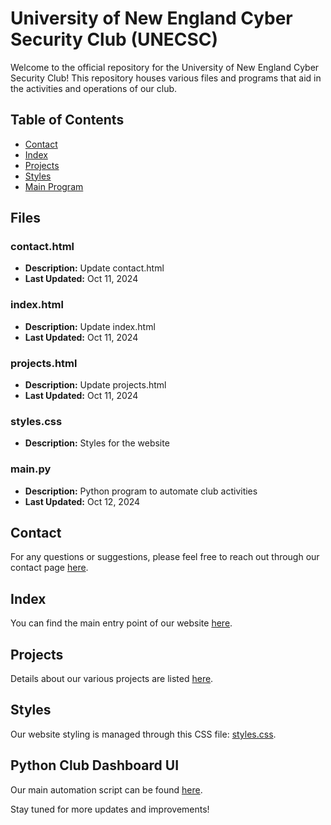 # University of New England Cyber Security Club (UNECSC)

Welcome to the official repository for the University of New England Cyber Security Club! This repository houses various files and programs that aid in the activities and operations of our club.

## Table of Contents

- [Contact](#contact)
- [Index](#index)
- [Projects](#projects)
- [Styles](#styles)
- [Main Program](#main-program)

## Files

### contact.html
- **Description:** Update contact.html
- **Last Updated:** Oct 11, 2024

### index.html
- **Description:** Update index.html
- **Last Updated:** Oct 11, 2024

### projects.html
- **Description:** Update projects.html
- **Last Updated:** Oct 11, 2024

### styles.css
- **Description:** Styles for the website

### main.py
- **Description:** Python program to automate club activities
- **Last Updated:** Oct 12, 2024

## Contact

For any questions or suggestions, please feel free to reach out through our contact page [here](contact.html).

## Index

You can find the main entry point of our website [here](index.html).

## Projects

Details about our various projects are listed [here](projects.html).

## Styles

Our website styling is managed through this CSS file: [styles.css](styles.css).

## Python Club Dashboard UI

Our main automation script can be found [here](main.py).

Stay tuned for more updates and improvements!
